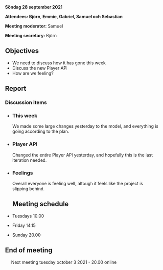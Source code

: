 **Söndag 28 september 2021**

**Attendees: Björn, Emmie, Gabriel, Samuel och Sebastian**

**Meeting moderator:** Samuel

**Meeting secretary:** Björn

## Objectives
* We need to discuss how it has gone this week
* Discuss the new Player API
* How are we feeling?

## Report

### Discussion items
* ### **This week**
  We made some large changes yesterday to the model, and everything is going according to the plan.
* ### **Player API**
  Changed the entire Player API yesterday, and hopefully this is the last iteration needed.
* ### **Feelings**
  Overall everyone is feeling well, altough it feels like the project is slipping behind.

  ## Meeting schedule
* Tuesdays 10.00
* Friday 14.15
* Sunday 20.00

## End of meeting
&nbsp; &nbsp; &nbsp;Next meeting tuesday october 3 2021 - 20.00 online
